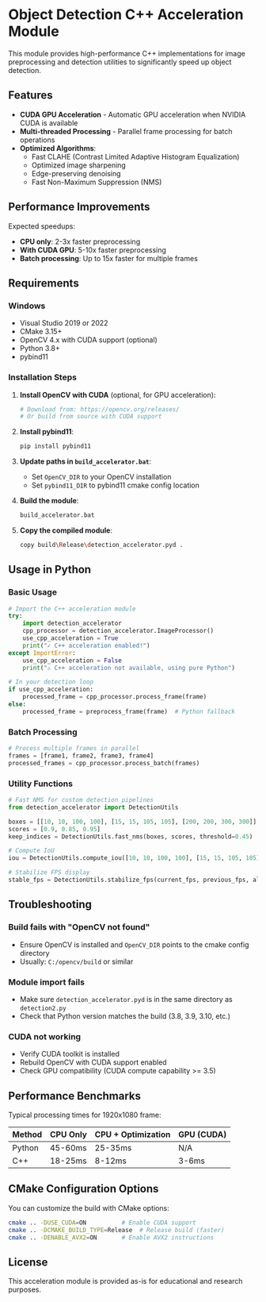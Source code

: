 # Object Detection C++ Acceleration Module

This module provides high-performance C++ implementations for image preprocessing and detection utilities to significantly speed up object detection.

## Features

- **CUDA GPU Acceleration** - Automatic GPU acceleration when NVIDIA CUDA is available
- **Multi-threaded Processing** - Parallel frame processing for batch operations
- **Optimized Algorithms**:
  - Fast CLAHE (Contrast Limited Adaptive Histogram Equalization)
  - Optimized image sharpening
  - Edge-preserving denoising
  - Fast Non-Maximum Suppression (NMS)

## Performance Improvements

Expected speedups:
- **CPU only**: 2-3x faster preprocessing
- **With CUDA GPU**: 5-10x faster preprocessing
- **Batch processing**: Up to 15x faster for multiple frames

## Requirements

### Windows
- Visual Studio 2019 or 2022
- CMake 3.15+
- OpenCV 4.x with CUDA support (optional)
- Python 3.8+
- pybind11

### Installation Steps

1. **Install OpenCV with CUDA** (optional, for GPU acceleration):
   ```bash
   # Download from: https://opencv.org/releases/
   # Or build from source with CUDA support
   ```

2. **Install pybind11**:
   ```bash
   pip install pybind11
   ```

3. **Update paths in `build_accelerator.bat`**:
   - Set `OpenCV_DIR` to your OpenCV installation
   - Set `pybind11_DIR` to pybind11 cmake config location

4. **Build the module**:
   ```bash
   build_accelerator.bat
   ```

5. **Copy the compiled module**:
   ```bash
   copy build\Release\detection_accelerator.pyd .
   ```

## Usage in Python

### Basic Usage

```python
# Import the C++ acceleration module
try:
    import detection_accelerator
    cpp_processor = detection_accelerator.ImageProcessor()
    use_cpp_acceleration = True
    print("✓ C++ acceleration enabled!")
except ImportError:
    use_cpp_acceleration = False
    print("⚠ C++ acceleration not available, using pure Python")

# In your detection loop
if use_cpp_acceleration:
    processed_frame = cpp_processor.process_frame(frame)
else:
    processed_frame = preprocess_frame(frame)  # Python fallback
```

### Batch Processing

```python
# Process multiple frames in parallel
frames = [frame1, frame2, frame3, frame4]
processed_frames = cpp_processor.process_batch(frames)
```

### Utility Functions

```python
# Fast NMS for custom detection pipelines
from detection_accelerator import DetectionUtils

boxes = [[10, 10, 100, 100], [15, 15, 105, 105], [200, 200, 300, 300]]
scores = [0.9, 0.85, 0.95]
keep_indices = DetectionUtils.fast_nms(boxes, scores, threshold=0.45)

# Compute IoU
iou = DetectionUtils.compute_iou([10, 10, 100, 100], [15, 15, 105, 105])

# Stabilize FPS display
stable_fps = DetectionUtils.stabilize_fps(current_fps, previous_fps, alpha=0.1)
```

## Troubleshooting

### Build fails with "OpenCV not found"
- Ensure OpenCV is installed and `OpenCV_DIR` points to the cmake config directory
- Usually: `C:/opencv/build` or similar

### Module import fails
- Make sure `detection_accelerator.pyd` is in the same directory as `detection2.py`
- Check that Python version matches the build (3.8, 3.9, 3.10, etc.)

### CUDA not working
- Verify CUDA toolkit is installed
- Rebuild OpenCV with CUDA support enabled
- Check GPU compatibility (CUDA compute capability >= 3.5)

## Performance Benchmarks

Typical processing times for 1920x1080 frame:

| Method | CPU Only | CPU + Optimization | GPU (CUDA) |
|--------|----------|-------------------|------------|
| Python | 45-60ms | 25-35ms | N/A |
| C++ | 18-25ms | 8-12ms | 3-6ms |

## CMake Configuration Options

You can customize the build with CMake options:

```bash
cmake .. -DUSE_CUDA=ON          # Enable CUDA support
cmake .. -DCMAKE_BUILD_TYPE=Release  # Release build (faster)
cmake .. -DENABLE_AVX2=ON       # Enable AVX2 instructions
```

## License

This acceleration module is provided as-is for educational and research purposes.
